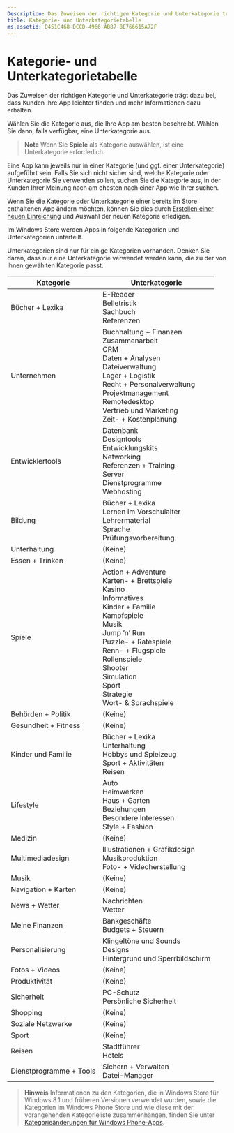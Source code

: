 ```yaml
---
Description: Das Zuweisen der richtigen Kategorie und Unterkategorie trägt dazu bei, dass Kunden Ihre App leichter finden und mehr Informationen dazu erhalten.
title: Kategorie- und Unterkategorietabelle
ms.assetid: D451C468-DCCD-4966-AB87-8E766615A72F
---
```


# Kategorie- und Unterkategorietabelle


Das Zuweisen der richtigen Kategorie und Unterkategorie trägt dazu bei, dass Kunden Ihre App leichter finden und mehr Informationen dazu erhalten.

Wählen Sie die Kategorie aus, die Ihre App am besten beschreibt. Wählen Sie dann, falls verfügbar, eine Unterkategorie aus.

> **Note**  Wenn Sie **Spiele** als Kategorie auswählen, ist eine Unterkategorie erforderlich.

 

Eine App kann jeweils nur in einer Kategorie (und ggf. einer Unterkategorie) aufgeführt sein. Falls Sie sich nicht sicher sind, welche Kategorie oder Unterkategorie Sie verwenden sollen, suchen Sie die Kategorie aus, in der Kunden Ihrer Meinung nach am ehesten nach einer App wie Ihrer suchen.

Wenn Sie die Kategorie oder Unterkategorie einer bereits im Store enthaltenen App ändern möchten, können Sie dies durch [Erstellen einer neuen Einreichung](app-submissions.md) und Auswahl der neuen Kategorie erledigen.

Im Windows Store werden Apps in folgende Kategorien und Unterkategorien unterteilt.

Unterkategorien sind nur für einige Kategorien vorhanden. Denken Sie daran, dass nur eine Unterkategorie verwendet werden kann, die zu der von Ihnen gewählten Kategorie passt.


| Kategorie                    | Unterkategorie                                       |
|-----------------------------|---------------------------------------------------|
| Bücher + Lexika           | E-Reader <br> Belletristik <br> Sachbuch <br> Referenzen |
| Unternehmen                    | Buchhaltung + Finanzen <br> Zusammenarbeit <br> CRM <br> Daten + Analysen <br> Dateiverwaltung <br> Lager + Logistik <br> Recht + Personalverwaltung <br> Projektmanagement <br> Remotedesktop <br> Vertrieb und Marketing <br> Zeit- + Kostenplanung |
| Entwicklertools             | Datenbank <br> Designtools <br> Entwicklungskits <br> Networking <br> Referenzen + Training <br> Server <br> Dienstprogramme <br> Webhosting |
| Bildung                   | Bücher + Lexika <br> Lernen im Vorschulalter <br> Lehrermaterial <br> Sprache <br> Prüfungsvorbereitung |
| Unterhaltung               | (Keine)                                            |
| Essen + Trinken               | (Keine)                                            |
| Spiele                       | Action + Adventure <br> Karten- + Brettspiele <br> Kasino <br> Informatives <br> Kinder + Familie <br> Kampfspiele <br> Musik <br> Jump ’n’ Run <br> Puzzle- + Ratespiele <br> Renn- + Flugspiele <br> Rollenspiele <br> Shooter <br> Simulation <br> Sport <br> Strategie <br> Wort- & Sprachspiele |
| Behörden + Politik       | (Keine)                                            |
| Gesundheit + Fitness            | (Keine)                                            |
| Kinder und Familie               | Bücher + Lexika <br> Unterhaltung <br> Hobbys und Spielzeug <br> Sport + Aktivitäten <br> Reisen |
| Lifestyle                   | Auto <br> Heimwerken <br> Haus + Garten <br> Beziehungen <br> Besondere Interessen <br> Style + Fashion |
| Medizin                     | (Keine)                                            |
| Multimediadesign           | Illustrationen + Grafikdesign <br> Musikproduktion <br> Foto- + Videoherstellung |
| Musik                       | (Keine)                                            |
| Navigation + Karten           | (Keine)                                            |
| News + Wetter              | Nachrichten <br> Wetter                                 |
| Meine Finanzen            | Bankgeschäfte <br> Budgets + Steuern      |
| Personalisierung             | Klingeltöne und Sounds <br> Designs <br> Hintergrund und Sperrbildschirm |
| Fotos + Videos               | (Keine)                                            |
| Produktivität                | (Keine)                                            |
| Sicherheit                    | PC-Schutz <br> Persönliche Sicherheit <br>         |
| Shopping                    | (Keine)                                            |
| Soziale Netzwerke                      | (Keine)                                            |
| Sport                      | (Keine)                                            |
| Reisen                      | Stadtführer <br> Hotels                           |
| Dienstprogramme + Tools           | Sichern + Verwalten <br> Datei-Manager                |
 

> **Hinweis**  Informationen zu den Kategorien, die in Windows Store für Windows 8.1 und früheren Versionen verwendet wurden, sowie die Kategorien im Windows Phone Store und wie diese mit der vorangehenden Kategorieliste zusammenhängen, finden Sie unter [Kategorieänderungen für Windows Phone-Apps](how-your-app-appears-in-the-store-for-windows-10-customers.md#category-changes).



<!--HONumber=Mar16_HO1-->


